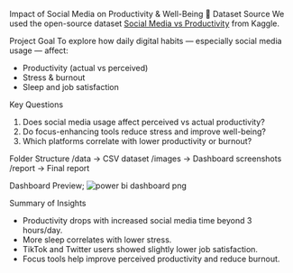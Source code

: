 Impact of Social Media on Productivity & Well-Being
📁 Dataset Source
We used the open-source dataset [Social Media vs Productivity](https://www.kaggle.com/datasets/mahdimashayekhi/social-media-vs-productivity) from Kaggle.

Project Goal
To explore how daily digital habits — especially social media usage — affect:
- Productivity (actual vs perceived)
- Stress & burnout
- Sleep and job satisfaction

Key Questions
1. Does social media usage affect perceived vs actual productivity?
2. Do focus-enhancing tools reduce stress and improve well-being?
3. Which platforms correlate with lower productivity or burnout?

Folder Structure
/data → CSV dataset
/images → Dashboard screenshots
/report → Final report 

Dashboard Preview; ![power bi dashboard png](https://github.com/user-attachments/assets/0d62bcf5-df31-45ff-831b-26601f384a89)

Summary of Insights
- Productivity drops with increased social media time beyond 3 hours/day.
- More sleep correlates with lower stress.
- TikTok and Twitter users showed slightly lower job satisfaction.
- Focus tools help improve perceived productivity and reduce burnout.
